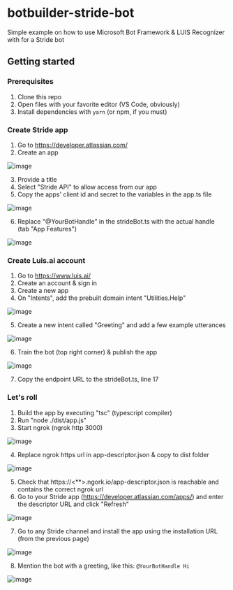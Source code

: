 # botbuilder-stride-bot
Simple example on how to use Microsoft Bot Framework &amp; LUIS Recognizer with for a Stride bot

## Getting started

### Prerequisites

1. Clone this repo
2. Open files with your favorite editor (VS Code, obviously)
3. Install dependencies with ```yarn``` (or npm, if you must)

### Create Stride app

1. Go to https://developer.atlassian.com/
2. Create an app

![image](https://user-images.githubusercontent.com/2111803/38095231-3b0a7cce-3370-11e8-858d-dd99b0582642.png)

3. Provide a title
4. Select "Stride API" to allow access from our app 
5. Copy the apps' client id and secret to the variables in the app.ts file

![image](https://user-images.githubusercontent.com/2111803/38095350-93618908-3370-11e8-99cd-234e6676affb.png)

6. Replace "@YourBotHandle" in the strideBot.ts with the actual handle (tab "App Features")

![image](https://user-images.githubusercontent.com/2111803/38095490-e4ec3dea-3370-11e8-8ede-3c1cf50e1261.png)

### Create Luis.ai account

1. Go to https://www.luis.ai/
2. Create an account & sign in
3. Create a new app
4. On "Intents", add the prebuilt domain intent "Utilities.Help"

![image](https://user-images.githubusercontent.com/2111803/38095577-1606b19e-3371-11e8-8200-6e21de5157c6.png)

5. Create a new intent called "Greeting" and add a few example utterances 

![image](https://user-images.githubusercontent.com/2111803/38095641-3fa07238-3371-11e8-9002-0208d93c6950.png)

6. Train the bot (top right corner) & publish the app

![image](https://user-images.githubusercontent.com/2111803/38095744-72967cbe-3371-11e8-9507-d13873d0bd24.png)

7. Copy the endpoint URL to the strideBot.ts, line 17

### Let's roll

1. Build the app by executing "tsc" (typescript compiler)
2. Run "node ./dist/app.js"
3. Start ngrok (ngrok http 3000)

![image](https://user-images.githubusercontent.com/2111803/38095801-944c9be0-3371-11e8-9291-5b82b2387232.png)

4. Replace ngrok https url in app-descriptor.json & copy to dist folder

![image](https://user-images.githubusercontent.com/2111803/38095866-c064ea0c-3371-11e8-8b46-874a533c1f52.png)

5. Check that https://<**>.ngork.io/app-descriptor.json is reachable and contains the correct ngrok url
6. Go to your Stride app (https://developer.atlassian.com/apps/) and enter the descriptor URL and click "Refresh"

![image](https://user-images.githubusercontent.com/2111803/38095895-d340614c-3371-11e8-8239-b6d731bd730b.png)

7. Go to any Stride channel and install the app using the installation URL (from the previous page)

![image](https://user-images.githubusercontent.com/2111803/38095975-021bef4a-3372-11e8-9cf7-e7ed77f33b29.png)

8. Mention the bot with a greeting, like this:
   ```@YourBotHandle Hi```
   
![image](https://user-images.githubusercontent.com/2111803/38096004-18d180c4-3372-11e8-9c12-5bfc1b7a4743.png)
